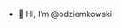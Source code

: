 - 👋 Hi, I’m @odziemkowski

<!---
odziemkowski/odziemkowski is a ✨ special ✨ repository because its `README.md` (this file) appears on your GitHub profile.
You can click the Preview link to take a look at your changes.
--->
